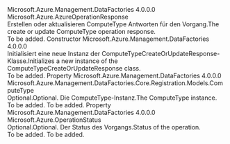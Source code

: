 <Type Name="ComputeTypeCreateOrUpdateResponse" FullName="Microsoft.Azure.Management.DataFactories.Core.Registration.Models.ComputeTypeCreateOrUpdateResponse">
  <TypeSignature Language="C#" Value="public class ComputeTypeCreateOrUpdateResponse : Microsoft.Azure.AzureOperationResponse" />
  <TypeSignature Language="ILAsm" Value=".class public auto ansi beforefieldinit ComputeTypeCreateOrUpdateResponse extends Microsoft.Azure.AzureOperationResponse" />
  <TypeSignature Language="DocId" Value="T:Microsoft.Azure.Management.DataFactories.Core.Registration.Models.ComputeTypeCreateOrUpdateResponse" />
  <TypeSignature Language="VB.NET" Value="Public Class ComputeTypeCreateOrUpdateResponse&#xA;Inherits AzureOperationResponse" />
  <TypeSignature Language="F#" Value="type ComputeTypeCreateOrUpdateResponse = class&#xA;    inherit AzureOperationResponse" />
  <AssemblyInfo>
    <AssemblyName>Microsoft.Azure.Management.DataFactories</AssemblyName>
    <AssemblyVersion>4.0.0.0</AssemblyVersion>
  </AssemblyInfo>
  <Base>
    <BaseTypeName>Microsoft.Azure.AzureOperationResponse</BaseTypeName>
  </Base>
  <Interfaces />
  <Docs>
    <summary>
            <span data-ttu-id="abd75-101">Erstellen oder aktualisieren ComputeType Antworten für den Vorgang.</span><span class="sxs-lookup"><span data-stu-id="abd75-101">The create or update ComputeType operation response.</span></span>
            </summary>
    <remarks>To be added.</remarks>
  </Docs>
  <Members>
    <Member MemberName=".ctor">
      <MemberSignature Language="C#" Value="public ComputeTypeCreateOrUpdateResponse ();" />
      <MemberSignature Language="ILAsm" Value=".method public hidebysig specialname rtspecialname instance void .ctor() cil managed" />
      <MemberSignature Language="DocId" Value="M:Microsoft.Azure.Management.DataFactories.Core.Registration.Models.ComputeTypeCreateOrUpdateResponse.#ctor" />
      <MemberSignature Language="VB.NET" Value="Public Sub New ()" />
      <MemberType>Constructor</MemberType>
      <AssemblyInfo>
        <AssemblyName>Microsoft.Azure.Management.DataFactories</AssemblyName>
        <AssemblyVersion>4.0.0.0</AssemblyVersion>
      </AssemblyInfo>
      <Parameters />
      <Docs>
        <summary>
            <span data-ttu-id="abd75-102">Initialisiert eine neue Instanz der ComputeTypeCreateOrUpdateResponse-Klasse.</span><span class="sxs-lookup"><span data-stu-id="abd75-102">Initializes a new instance of the ComputeTypeCreateOrUpdateResponse class.</span></span>
            </summary>
        <remarks>To be added.</remarks>
      </Docs>
    </Member>
    <Member MemberName="ComputeType">
      <MemberSignature Language="C#" Value="public Microsoft.Azure.Management.DataFactories.Core.Registration.Models.ComputeType ComputeType { get; set; }" />
      <MemberSignature Language="ILAsm" Value=".property instance class Microsoft.Azure.Management.DataFactories.Core.Registration.Models.ComputeType ComputeType" />
      <MemberSignature Language="DocId" Value="P:Microsoft.Azure.Management.DataFactories.Core.Registration.Models.ComputeTypeCreateOrUpdateResponse.ComputeType" />
      <MemberSignature Language="VB.NET" Value="Public Property ComputeType As ComputeType" />
      <MemberSignature Language="F#" Value="member this.ComputeType : Microsoft.Azure.Management.DataFactories.Core.Registration.Models.ComputeType with get, set" Usage="Microsoft.Azure.Management.DataFactories.Core.Registration.Models.ComputeTypeCreateOrUpdateResponse.ComputeType" />
      <MemberType>Property</MemberType>
      <AssemblyInfo>
        <AssemblyName>Microsoft.Azure.Management.DataFactories</AssemblyName>
        <AssemblyVersion>4.0.0.0</AssemblyVersion>
      </AssemblyInfo>
      <ReturnValue>
        <ReturnType>Microsoft.Azure.Management.DataFactories.Core.Registration.Models.ComputeType</ReturnType>
      </ReturnValue>
      <Docs>
        <summary>
            <span data-ttu-id="abd75-103">Optional.</span><span class="sxs-lookup"><span data-stu-id="abd75-103">Optional.</span></span> <span data-ttu-id="abd75-104">Die ComputeType-Instanz.</span><span class="sxs-lookup"><span data-stu-id="abd75-104">The ComputeType instance.</span></span>
            </summary>
        <value>To be added.</value>
        <remarks>To be added.</remarks>
      </Docs>
    </Member>
    <Member MemberName="Status">
      <MemberSignature Language="C#" Value="public Microsoft.Azure.OperationStatus Status { get; set; }" />
      <MemberSignature Language="ILAsm" Value=".property instance valuetype Microsoft.Azure.OperationStatus Status" />
      <MemberSignature Language="DocId" Value="P:Microsoft.Azure.Management.DataFactories.Core.Registration.Models.ComputeTypeCreateOrUpdateResponse.Status" />
      <MemberSignature Language="VB.NET" Value="Public Property Status As OperationStatus" />
      <MemberSignature Language="F#" Value="member this.Status : Microsoft.Azure.OperationStatus with get, set" Usage="Microsoft.Azure.Management.DataFactories.Core.Registration.Models.ComputeTypeCreateOrUpdateResponse.Status" />
      <MemberType>Property</MemberType>
      <AssemblyInfo>
        <AssemblyName>Microsoft.Azure.Management.DataFactories</AssemblyName>
        <AssemblyVersion>4.0.0.0</AssemblyVersion>
      </AssemblyInfo>
      <ReturnValue>
        <ReturnType>Microsoft.Azure.OperationStatus</ReturnType>
      </ReturnValue>
      <Docs>
        <summary>
            <span data-ttu-id="abd75-105">Optional.</span><span class="sxs-lookup"><span data-stu-id="abd75-105">Optional.</span></span> <span data-ttu-id="abd75-106">Der Status des Vorgangs.</span><span class="sxs-lookup"><span data-stu-id="abd75-106">Status of the operation.</span></span>
            </summary>
        <value>To be added.</value>
        <remarks>To be added.</remarks>
      </Docs>
    </Member>
  </Members>
</Type>